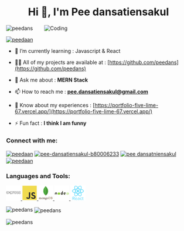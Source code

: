 <h1 align="center">Hi 👋, I'm Pee dansatiensakul</h1>
<img align="right" alt ="Coding"  width="400" src="https://media.tenor.com/d2l2BMh6F64AAAAC/chrollo-lucifer.gif">
<p align="left"> <img src="https://komarev.com/ghpvc/?username=peedans&label=Profile%20views&color=0e75b6&style=flat" alt="peedans" /> </p>

<p align="left"> <a href="https://twitter.com/peedaan" target="blank"><img src="https://img.shields.io/twitter/follow/peedaan?logo=twitter&style=for-the-badge" alt="peedaan" /></a> </p>

- 🌱 I’m currently learning : Javascript & React

- 👨‍💻 All of my projects are available at : [https://github.com/peedans](https://github.com/peedans)

- 💬 Ask me about : **MERN Stack**

- 📫 How to reach me : **pee.dansatiensakul@gmail.com**

- 📄 Know about my experiences : [https://portfolio-five-lime-67.vercel.app/](https://portfolio-five-lime-67.vercel.app/)

- ⚡ Fun fact : **I think I am funny**

<h3 align="left">Connect with me:</h3>
<p align="left">
<a href="https://twitter.com/peedaan" target="blank"><img align="center" src="https://raw.githubusercontent.com/rahuldkjain/github-profile-readme-generator/master/src/images/icons/Social/twitter.svg" alt="peedaan" height="30" width="40" /></a>
<a href="https://linkedin.com/in/pee-dansatiensakul-b80006233" target="blank"><img align="center" src="https://raw.githubusercontent.com/rahuldkjain/github-profile-readme-generator/master/src/images/icons/Social/linked-in-alt.svg" alt="pee-dansatiensakul-b80006233" height="30" width="40" /></a>
<a href="https://www.facebook.com/R4punzel/" target="blank"><img align="center" src="https://raw.githubusercontent.com/rahuldkjain/github-profile-readme-generator/master/src/images/icons/Social/facebook.svg" alt="pee dansatniensakul" height="30" width="40" /></a>
<a href="https://instagram.com/peedaan" target="blank"><img align="center" src="https://raw.githubusercontent.com/rahuldkjain/github-profile-readme-generator/master/src/images/icons/Social/instagram.svg" alt="peedaan" height="30" width="40" /></a>
</p>

<h3 align="left">Languages and Tools:</h3>
<p align="left"> <a href="https://expressjs.com" target="_blank" rel="noreferrer"> <img src="https://raw.githubusercontent.com/devicons/devicon/master/icons/express/express-original-wordmark.svg" alt="express" width="40" height="40"/> </a> <a href="https://developer.mozilla.org/en-US/docs/Web/JavaScript" target="_blank" rel="noreferrer"> <img src="https://raw.githubusercontent.com/devicons/devicon/master/icons/javascript/javascript-original.svg" alt="javascript" width="40" height="40"/> </a> <a href="https://www.mongodb.com/" target="_blank" rel="noreferrer"> <img src="https://raw.githubusercontent.com/devicons/devicon/master/icons/mongodb/mongodb-original-wordmark.svg" alt="mongodb" width="40" height="40"/> </a> <a href="https://nodejs.org" target="_blank" rel="noreferrer"> <img src="https://raw.githubusercontent.com/devicons/devicon/master/icons/nodejs/nodejs-original-wordmark.svg" alt="nodejs" width="40" height="40"/> </a> <a href="https://reactjs.org/" target="_blank" rel="noreferrer"> <img src="https://raw.githubusercontent.com/devicons/devicon/master/icons/react/react-original-wordmark.svg" alt="react" width="40" height="40"/> </a> </p>

<p><img align="left" src="https://github-readme-stats.vercel.app/api/top-langs?username=peedans&show_icons=true&locale=en&layout=compact" alt="peedans" /></p>

<p>&nbsp;<img align="center" src="https://github-readme-stats.vercel.app/api?username=peedans&show_icons=true&locale=en" alt="peedans" /></p>

<p><img align="center" src="https://github-readme-streak-stats.herokuapp.com/?user=peedans&" alt="peedans" /></p>
